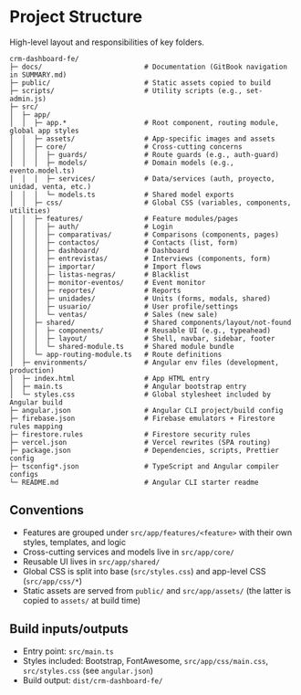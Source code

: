 # Project Structure

High-level layout and responsibilities of key folders.

```
crm-dashboard-fe/
├─ docs/                         # Documentation (GitBook navigation in SUMMARY.md)
├─ public/                       # Static assets copied to build
├─ scripts/                      # Utility scripts (e.g., set-admin.js)
├─ src/
│  ├─ app/
│  │  ├─ app.*                   # Root component, routing module, global app styles
│  │  ├─ assets/                 # App-specific images and assets
│  │  ├─ core/                   # Cross-cutting concerns
│  │  │  ├─ guards/              # Route guards (e.g., auth-guard)
│  │  │  ├─ models/              # Domain models (e.g., evento.model.ts)
│  │  │  ├─ services/            # Data/services (auth, proyecto, unidad, venta, etc.)
│  │  │  └─ models.ts            # Shared model exports
│  │  ├─ css/                    # Global CSS (variables, components, utilities)
│  │  ├─ features/               # Feature modules/pages
│  │  │  ├─ auth/                # Login
│  │  │  ├─ comparativas/        # Comparisons (components, pages)
│  │  │  ├─ contactos/           # Contacts (list, form)
│  │  │  ├─ dashboard/           # Dashboard
│  │  │  ├─ entrevistas/         # Interviews (components, form)
│  │  │  ├─ importar/            # Import flows
│  │  │  ├─ listas-negras/       # Blacklist
│  │  │  ├─ monitor-eventos/     # Event monitor
│  │  │  ├─ reportes/            # Reports
│  │  │  ├─ unidades/            # Units (forms, modals, shared)
│  │  │  ├─ usuario/             # User profile/settings
│  │  │  └─ ventas/              # Sales (new sale)
│  │  ├─ shared/                 # Shared components/layout/not-found
│  │  │  ├─ components/          # Reusable UI (e.g., typeahead)
│  │  │  ├─ layout/              # Shell, navbar, sidebar, footer
│  │  │  └─ shared-module.ts     # Shared module bundle
│  │  └─ app-routing-module.ts   # Route definitions
│  ├─ environments/              # Angular env files (development, production)
│  ├─ index.html                 # App HTML entry
│  ├─ main.ts                    # Angular bootstrap entry
│  └─ styles.css                 # Global stylesheet included by Angular build
├─ angular.json                  # Angular CLI project/build config
├─ firebase.json                 # Firebase emulators + Firestore rules mapping
├─ firestore.rules               # Firestore security rules
├─ vercel.json                   # Vercel rewrites (SPA routing)
├─ package.json                  # Dependencies, scripts, Prettier config
├─ tsconfig*.json                # TypeScript and Angular compiler configs
└─ README.md                     # Angular CLI starter readme
```

## Conventions

- Features are grouped under `src/app/features/<feature>` with their own styles, templates, and logic
- Cross-cutting services and models live in `src/app/core/`
- Reusable UI lives in `src/app/shared/`
- Global CSS is split into base (`src/styles.css`) and app-level CSS (`src/app/css/*`)
- Static assets are served from `public/` and `src/app/assets/` (the latter is copied to `assets/` at build time)

## Build inputs/outputs

- Entry point: `src/main.ts`
- Styles included: Bootstrap, FontAwesome, `src/app/css/main.css`, `src/styles.css` (see `angular.json`)
- Build output: `dist/crm-dashboard-fe/`
